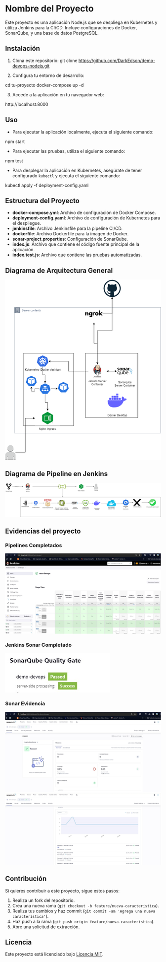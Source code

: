 # Nombre del Proyecto

Este proyecto es una aplicación Node.js que se despliega en Kubernetes y utiliza Jenkins para la CI/CD. Incluye configuraciones de Docker, SonarQube, y una base de datos PostgreSQL.

## Instalación

1. Clona este repositorio:
git clone https://github.com/DarkEdson/demo-devops-nodejs.git

2. Configura tu entorno de desarrollo:

cd tu-proyecto
docker-compose up -d

3. Accede a la aplicación en tu navegador web:

http://localhost:8000

## Uso

- Para ejecutar la aplicación localmente, ejecuta el siguiente comando:

npm start

- Para ejecutar las pruebas, utiliza el siguiente comando:

npm test

- Para desplegar la aplicación en Kubernetes, asegúrate de tener configurado `kubectl` y ejecuta el siguiente comando:

kubectl apply -f deployment-config.yaml

## Estructura del Proyecto

- **docker-compose.yml**: Archivo de configuración de Docker Compose.
- **deployment-config.yaml**: Archivo de configuración de Kubernetes para el despliegue.
- **jenkinsfile**: Archivo Jenkinsfile para la pipeline CI/CD.
- **dockerfile**: Archivo Dockerfile para la imagen de Docker.
- **sonar-project.properties**: Configuración de SonarQube.
- **index.js**: Archivo que contiene el código fuente principal de la aplicación.
- **index.test.js**: Archivo que contiene las pruebas automatizadas.

## Diagrama de Arquitectura General
![Diagrama de Arquitectura General](infrageneral.drawio.png)

## Diagrama de Pipeline en Jenkins
![Diagrama de Pipeline en Jenkins](pipeline.drawio.png)

## Evidencias del proyecto
### Pipelines Completados
![Pipelines Completados](jenkins-pipelines.jpg)
### Jenkins Sonar Completado
![Jenkins Sonar Completado](sonarqube-jenkins-ok.jpg)
### Sonar Evidencia
![Sonar Evidencia](sonarimage1.jpg)
![Sonar Evidencia continuacion](sonarimage2.jpg)



## Contribución

Si quieres contribuir a este proyecto, sigue estos pasos:

1. Realiza un fork del repositorio.
2. Crea una nueva rama (`git checkout -b feature/nueva-caracteristica`).
3. Realiza tus cambios y haz commit (`git commit -am 'Agrega una nueva característica'`).
4. Haz push a la rama (`git push origin feature/nueva-caracteristica`).
5. Abre una solicitud de extracción.

## Licencia

Este proyecto está licenciado bajo [Licencia MIT](LICENSE).
